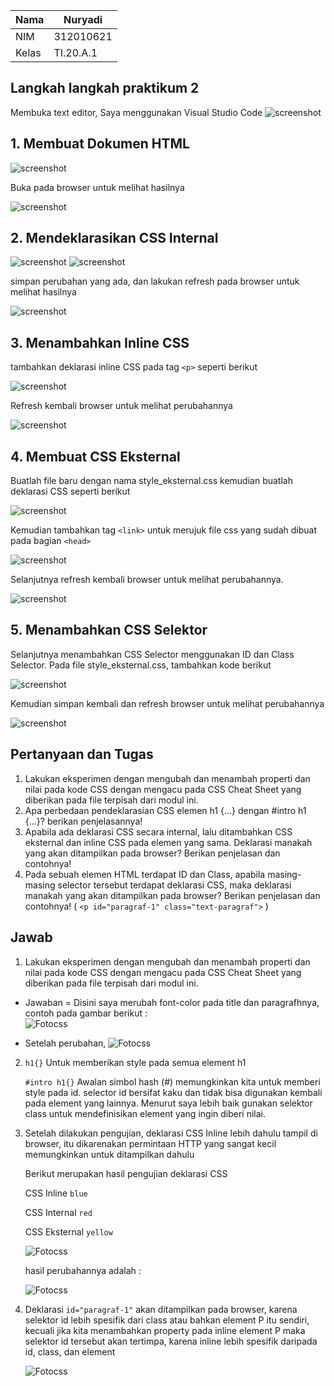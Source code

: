 | Nama      | Nuryadi |
| ----------- | ----------- |
| NIM     | 312010621      |
| Kelas   | TI.20.A.1        |

## Langkah langkah praktikum 2
Membuka text editor, Saya menggunakan Visual Studio Code
![screenshot](screenshot/foto1.png)
 
## 1. Membuat Dokumen HTML
![screenshot](screenshot/foto2.png)

Buka pada browser untuk melihat hasilnya

![screenshot](screenshot/foto3.png)

## 2. Mendeklarasikan CSS Internal
![screenshot](screenshot/foto4.png)
![screenshot](screenshot/foto4.1.png)

simpan perubahan yang ada, dan lakukan refresh pada browser untuk melihat hasilnya

![screenshot](screenshot/foto5.png)

## 3. Menambahkan Inline CSS
tambahkan deklarasi inline CSS pada tag `<p>` seperti berikut

![screenshot](screenshot/foto6.png)

Refresh kembali browser untuk melihat perubahannya

![screenshot](screenshot/foto7.png)

## 4. Membuat CSS Eksternal
Buatlah file baru dengan nama style_eksternal.css kemudian buatlah deklarasi CSS seperti berikut

![screenshot](screenshot/foto8.png)

Kemudian tambahkan tag `<link>` untuk merujuk file css yang sudah dibuat pada bagian `<head>`

![screenshot](screenshot/foto9.png)

Selanjutnya refresh kembali browser untuk melihat perubahannya.

![screenshot](screenshot/foto10.png)

## 5. Menambahkan CSS Selektor
Selanjutnya menambahkan CSS Selector menggunakan ID dan Class Selector. Pada file style_eksternal.css, tambahkan kode berikut

![screenshot](screenshot/foto11.png)

Kemudian simpan kembali dan refresh browser untuk melihat perubahannya

![screenshot](screenshot/foto12.png)


## Pertanyaan dan Tugas
1. Lakukan eksperimen dengan mengubah dan menambah properti dan nilai pada kode CSS dengan mengacu pada CSS Cheat Sheet yang diberikan pada file terpisah dari modul ini.
2. Apa perbedaan pendeklarasian CSS elemen h1 {...} dengan #intro h1 {...}? berikan penjelasannya!
3. Apabila ada deklarasi CSS secara internal, lalu ditambahkan CSS eksternal dan inline CSS pada elemen yang sama. Deklarasi manakah yang akan ditampilkan pada browser? Berikan penjelasan dan contohnya!
4. Pada sebuah elemen HTML terdapat ID dan Class, apabila masing-masing selector tersebut terdapat deklarasi CSS, maka deklarasi manakah yang akan ditampilkan pada browser? Berikan penjelasan dan contohnya! ( `<p id="paragraf-1" class="text-paragraf">` )

## Jawab
1. Lakukan eksperimen dengan mengubah dan menambah properti dan nilai pada kode CSS dengan mengacu pada CSS Cheat Sheet yang diberikan pada file terpisah dari modul ini.</b><br>
  - Jawaban = 
Disini saya merubah font-color pada title dan paragrafhnya, contoh pada gambar berikut : <br>
![Fotocss](Fotocss/foto1.png)<br>  
  
  - Setelah perubahan,
![Fotocss](Fotocss/foto2.png)<br>

2. `h1{}` Untuk memberikan style pada semua element h1

	`#intro h1{}` Awalan simbol hash (#) memungkinkan kita untuk memberi style pada id.
	selector id bersifat kaku dan tidak bisa digunakan kembali pada element yang lainnya. Menurut saya lebih baik gunakan selektor class untuk mendefinisikan element yang ingin diberi nilai.

3. Setelah dilakukan pengujian, deklarasi CSS Inline lebih dahulu tampil di browser, itu dikarenakan permintaan HTTP yang sangat kecil memungkinkan untuk ditampilkan dahulu

	Berikut merupakan hasil pengujian deklarasi CSS

	CSS Inline    `blue`
	  
	CSS Internal  `red`
	
	CSS Eksternal `yellow`
	
	![Fotocss](Fotocss/foto3.png)

	hasil perubahannya adalah :

	![Fotocss](Fotocss/foto4.png)

4. Deklarasi `id="paragraf-1"` akan ditampilkan pada browser, karena selektor id lebih spesifik dari class atau bahkan element P itu sendiri, kecuali jika kita menambahkan property pada inline element P maka selektor id tersebut akan tertimpa, karena inline lebih spesifik daripada id, class, dan element

	![Fotocss](Fotocss/foto5.png)